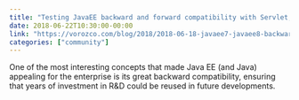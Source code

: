 ```yaml
---
title: "Testing JavaEE backward and forward compatibility with Servlet, JAX-RS, Batch and Microprofile"
date: 2018-06-22T10:30:00-00:00
link: "https://vorozco.com/blog/2018/2018-06-18-javaee7-javaee8-backward-compatibility.html"
categories: ["community"]
---
```


One of the most interesting concepts that made Java EE (and Java) appealing for the enterprise is its great backward compatibility, ensuring that years of investment in R&D could be reused in future developments.